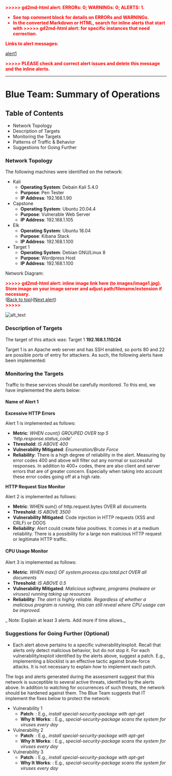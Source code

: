 <!-----

You have some errors, warnings, or alerts. If you are using reckless mode, turn it off to see inline alerts.
* ERRORs: 0
* WARNINGs: 0
* ALERTS: 1

Conversion time: 1.1 seconds.


Using this Markdown file:

1. Paste this output into your source file.
2. See the notes and action items below regarding this conversion run.
3. Check the rendered output (headings, lists, code blocks, tables) for proper
   formatting and use a linkchecker before you publish this page.

Conversion notes:

* Docs to Markdown version 1.0β33
* Wed Aug 03 2022 01:18:50 GMT-0700 (PDT)
* Source doc: Final-Version: Unit-24-DefensiveReport-BlueTeamSummaryOfOperations
* This document has images: check for >>>>>  gd2md-html alert:  inline image link in generated source and store images to your server. NOTE: Images in exported zip file from Google Docs may not appear in  the same order as they do in your doc. Please check the images!

----->


<p style="color: red; font-weight: bold">>>>>>  gd2md-html alert:  ERRORs: 0; WARNINGs: 0; ALERTS: 1.</p>
<ul style="color: red; font-weight: bold"><li>See top comment block for details on ERRORs and WARNINGs. <li>In the converted Markdown or HTML, search for inline alerts that start with >>>>>  gd2md-html alert:  for specific instances that need correction.</ul>

<p style="color: red; font-weight: bold">Links to alert messages:</p><a href="#gdcalert1">alert1</a>

<p style="color: red; font-weight: bold">>>>>> PLEASE check and correct alert issues and delete this message and the inline alerts.<hr></p>



# **Blue Team: Summary of Operations**


## **Table of Contents**



* Network Topology
* Description of Targets
* Monitoring the Targets
* Patterns of Traffic & Behavior
* Suggestions for Going Further


### **Network Topology**

The following machines were identified on the network:



* Kali
    * **Operating System**: Debain Kali 5.4.0
    * **Purpose**: Pen Tester
    * **IP Address**: 192.168.1.90
* Capstone
    * **Operating System**: Ubuntu 20.04.4
    * **Purpose**: Vulnerable Web Server
    * **IP Address**: 192.168.1.105
* Elk
    * **Operating System**: Ubuntu 18.04
    * **Purpose**: Kibana Stack
    * **IP Address**: 192.168.1.100
* Target 1
    * **Operating System**: Debian GNU/Linux 8
    * **Purpose**: Wordpress Host
    * **IP Address**: 192.168.1.100



Network Diagram:



<p id="gdcalert1" ><span style="color: red; font-weight: bold">>>>>>  gd2md-html alert: inline image link here (to images/image1.jpg). Store image on your image server and adjust path/filename/extension if necessary. </span><br>(<a href="#">Back to top</a>)(<a href="#gdcalert2">Next alert</a>)<br><span style="color: red; font-weight: bold">>>>>> </span></p>


![alt_text](images/image1.jpg "image_tooltip")



### **Description of Targets**

The target of this attack was: Target 1 **192.168.1.110/24**

Target 1 is an Apache web server and has SSH enabled, so ports 80 and 22 are possible ports of entry for attackers. As such, the following alerts have been implemented:


### **Monitoring the Targets**

Traffic to these services should be carefully monitored. To this end, we have implemented the alerts below:


#### **Name of Alert 1**

**Excessive HTTP Errors**

Alert 1 is implemented as follows:



* **Metric**: _WHEN count() GROUPED OVER top 5 ‘http.response.status_code’_
* **Threshold**: _IS ABOVE 400_
* **Vulnerability Mitigated**: _Enumeration/Brute Force_
* **Reliability**: There is a high degree of reliability in the alert. Measuring by error codes 400 and above will filter out any normal or successful responses. In addition to 400+ codes, there are also client and server errors that are of greater concern. Especially when taking into account these error codes going off at a high rate.

**HTTP Request Size Monitor**

Alert 2 is implemented as follows:



* **Metric**: WHEN sum() of http.request.bytes OVER all documents
* **Threshold**: _IS ABOVE 3500_
* **Vulnerability Mitigated**: Code injection in HTTP requests (XSS and CRLF) or DDOS
* **Reliability**: Alert could create false positives. It comes in at a medium reliability. There is a possibility for a large non malicious HTTP request or legitimate HTTP traffic.


#### **CPU Usage Monitor**

Alert 3 is implemented as follows:



* **Metric**: _WHEN max() OF system.process.cpu.total.pct OVER all documents_
* **Threshold**: _IS ABOVE 0.5_
* **Vulnerability Mitigated**: _Malicious software, programs (malware or viruses) running taking up resources_
* **Reliability**: _The alert is highly reliable. Regardless of whether a malicious program is running, this can still reveal where CPU usage can be improved._

_ Note: Explain at least 3 alerts. Add more if time allows._


### 


### **Suggestions for Going Further (Optional)**



* Each alert above pertains to a specific vulnerability/exploit. Recall that alerts only detect malicious behavior, but do not stop it. For each vulnerability/exploit identified by the alerts above, suggest a patch. E.g., implementing a blocklist is an effective tactic against brute-force attacks. It is not necessary to explain _how_ to implement each patch.

The logs and alerts generated during the assessment suggest that this network is susceptible to several active threats, identified by the alerts above. In addition to watching for occurrences of such threats, the network should be hardened against them. The Blue Team suggests that IT implement the fixes below to protect the network:



* Vulnerability 1
    * **Patch**: : E.g., _install special-security-package with apt-get_
    * **Why It Works**: : E.g., _special-security-package scans the system for viruses every day_
* Vulnerability 2
    * **Patch**: : E.g., _install special-security-package with apt-get_
    * **Why It Works**: : E.g., _special-security-package scans the system for viruses every day_
* Vulnerability 3
    * **Patch**: : E.g., _install special-security-package with apt-get_
    * **Why It Works**: : E.g., _special-security-package scans the system for viruses every day_
